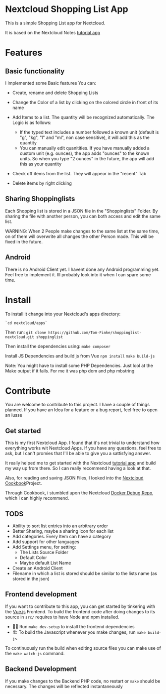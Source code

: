 # Nextcloud Shopping List App

This is a simple Shopping List app for Nextcloud.

It is based on the Nextcloud Notes [tutorial app](https://docs.nextcloud.com/server/latest/developer_manual/app_development/tutorial.html)

# Features

## Basic functionality

I Implemented some Basic features
You can:

- Create, rename and delete Shopping Lists
- Change the Color of a list by clicking on the colored circle in front of its name

- Add Items to a list. The quantity will be recognized automatically. The Logic is as follows:
  - If the typed text includes a number followed a known unit (default is "g", "kg", "l" and "ml", non case sensitive), it will add this as the quantity
  - You can manually edit quanitities. If you have manually added a custom unit (e.g. ounces), the app adds "ounces" to the known units. So when you type "2 ounces" in the future, the app will add this as your quantity
- Check off items from the list. They will appear in the "recent" Tab
- Delete items by right clicking

## Sharing Shoppinglists

Each Shopping list is stored in a JSON file in the "Shoppinglists" Folder.
By sharing the file with another person, you can both access and edit the same list.

WARNING: When 2 People make changes to the same list at the same time, on of them will overwrite all changes the other Person made. This will be fixed in the future.

## Android

There is no Android Client yet. I havent done any Android programming yet. Feel free to implement it.
Ill probably look into it when I can spare some time.

# Install

To install it change into your Nextcloud's apps directory:

    `cd nextcloud/apps`

Then run:
    `git clone https://github.com/Tom-Finke/shoppinglist-nextcloud.git shoppinglist`

Then install the dependencies using:
    `make composer`

Install JS Dependencies and build js from Vue
    `npm install`
    `make build-js`
    
Note: You might have to install some PHP Dependencies. Just lool at the Make output if it fails. For me it was php dom and php mbstring

# Contribute

You are welcome to contribute to this project.
I have a couple of things planned.
If you have an Idea for a feature or a bug report, feel free to open an iusse

## Get started

This is my first Nextcloud App. I found that it's not trivial to understand how everything works wit Nextcloud Apps.
If you have any questions, feel free to ask, but I can't promies that I'll be able to give you a sattisfying answer.

It really helped me to get started with the Nextcloud [tutorial app](https://docs.nextcloud.com/server/latest/developer_manual/app_development/tutorial.html) and build my way up from there.
So I can really recommend having a look at that.

Also, for reading and saving JSON Files, I looked into the [Nextcloud Cookbook](https://github.com/nextcloud/cookbook.git)Project.

Through Cookbook, i stumbled upon the Nextcloud [Docker Debug Repo](https://github.com/christianlupus/nextcloud-docker-debug), which I can highly recommend. 

## TODS

- Ability to sort list entries into an arbitrary order
- Better Sharing, maybe a sharing Icon for each list
- Add categories. Every Item can have a category
- Add support for other languages
- Add Settings menu, for setting:
  - The Lists Source Folder
  - Default Color
  - Maybe default List Name
- Create an Android Client
- Filename in which a list is stored should be similar to the lists name (as stored in the json)

## Frontend development

If you want to contribute to this app, you can get started by tinkering with the [Vue.js](https://vuejs.org/) Frontend. To build the frontend code after doing changes to its source in `src/` requires to have Node and npm installed.

- 👩‍💻 Run `make dev-setup` to install the frontend dependencies
- 🏗 To build the Javascript whenever you make changes, run `make build-js`

To continuously run the build when editing source files you can make use of the `make watch-js` command.

## Backend Development

If you make changes to the Backend PHP code, no restart or `make` should be necessary. The changes will be reflected instantaneously
